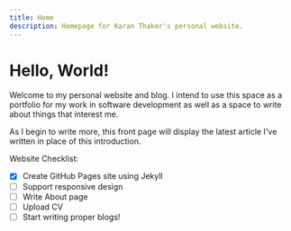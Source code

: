 ```yaml
---
title: Home
description: Homepage for Karan Thaker's personal website.
---
```


# Hello, World!

Welcome to my personal website and blog. I intend to use this space as a portfolio for my work in software development as well as a space to write about things that interest me.

As I begin to write more, this front page will display the latest article I've written in place of this introduction.

Website Checklist:
- [x] Create GitHub Pages site using Jekyll
- [ ] Support responsive design
- [ ] Write About page
- [ ] Upload CV
- [ ] Start writing proper blogs!

